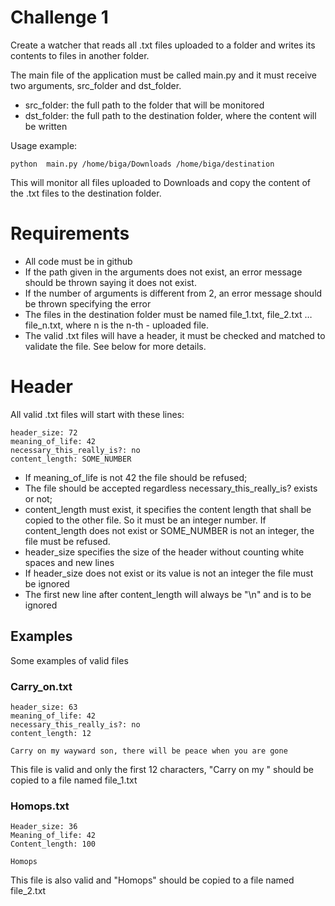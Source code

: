 # Challenge 1

Create a watcher that reads all .txt files uploaded to a folder and writes its contents to files in another folder.

The main file of the application must be called main.py and it must receive two arguments, src_folder and dst_folder.

- src_folder: the full path to the folder that will be monitored
- dst_folder: the full path to the destination folder, where the content will be written

Usage example:

```
python  main.py /home/biga/Downloads /home/biga/destination
```

This will monitor all files uploaded to Downloads and copy the content of the .txt files to the destination folder.

# Requirements

- All code must be in github
- If the path given in the arguments does not exist, an error message should be thrown saying it does not exist. 
- If the number of arguments is different from 2, an error message should be thrown specifying the error
- The files in the destination folder must be named file_1.txt, file_2.txt … file_n.txt, where n is the n-th - uploaded file.
- The valid .txt files will have a header, it must be checked and matched to validate the file. See below for more details.

# Header

All valid .txt files will start with these lines:

```
header_size: 72
meaning_of_life: 42
necessary_this_really_is?: no
content_length: SOME_NUMBER
```

- If meaning_of_life is not 42 the file should be refused;
- The file should be accepted regardless  necessary_this_really_is? exists or not;
- content_length must exist, it specifies the content length that shall be copied to the other file. So it must be an integer number. If content_length does not exist or SOME_NUMBER is not an integer, the file must be refused.
- header_size specifies the size of the header without counting white spaces and new lines
- If header_size does not exist or its value is not an integer the file must be ignored
- The first new line after content_length will always be "\n" and is to be ignored


## Examples

Some examples of valid files 
### Carry_on.txt
```
header_size: 63
meaning_of_life: 42
necessary_this_really_is?: no
content_length: 12

Carry on my wayward son, there will be peace when you are gone
```

This file is valid and only the first 12 characters, "Carry on my " should be copied to a file named file_1.txt

### Homops.txt

```
Header_size: 36
Meaning_of_life: 42
Content_length: 100

Homops
```

This file is also valid and "Homops" should be copied to a file named file_2.txt
